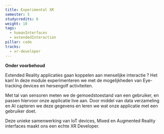 ```yaml
---
title: Experimental XR
semester: 5
studycredits: 6
weight: 10
tags:
  - humanInterfaces
  - extendedInteraction
pillar: code
tracks:
  - xr-developer
---
```


**Onder voorbehoud**

Extended Reality applicaties gaan koppelen aan menselijke interactie ? Het kan!
In deze module experimenteren we met de mogelijkheden van Eye-tracking devices en hersengolf activiteiten.

Met tal van sensoren meten we de gemoedstoestand van een gebruiker, en passen hiervoor onze applicatie live aan.
Door middel van data verzameling en AI capteren we deze gegevens en leren we wat onze applicatie met een gebruiker doet.

Deze unieke samenwerking van IoT devices, Mixed en Augmented Reality interfaces maakt ons een echte XR Developer.

